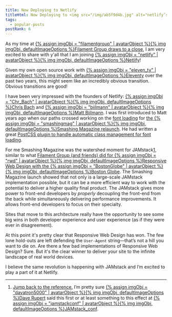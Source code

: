 ```yaml
---
title: Now Deploying to Netlify
titleHtml: Now Deploying to <img src="/img/ab5f9d4b.jpg" alt="netlify’s Avatar" class="z-avatar z-avatar-eq">Netlify
tags:
  - popular-posts
postRank: 6
---
```

As my time at [{% assign imgObj = "filamentgroup" | avatarObject %}{% img imgObj, defaultImageOptions %}Filament Group draws to a close](/web/filament-group/), I am very excited to share with y'all that I am joining [{% assign imgObj = "netlify" | avatarObject %}{% img imgObj, defaultImageOptions %}Netlify](https://www.netlify.com/)!

Given my own open source work with [{% assign imgObj = "eleven_ty" | avatarObject %}{% img imgObj, defaultImageOptions %}Eleventy](https://www.11ty.dev/) over the past two years, this might seem like an incredibly obvious transition. Obvious transitions are good!

I have been very impressed with the founders of Netlify: [{% assign imgObj = "Chr_Bach" | avatarObject %}{% img imgObj, defaultImageOptions %}Chris Bach](https://twitter.com/Chr_Bach) and [{% assign imgObj = "biilmann" | avatarObject %}{% img imgObj, defaultImageOptions %}Matt Biilmann](https://twitter.com/biilmann). I was first introduced to Matt years ago when our paths crossed working on the [font loading](/web/the-compromise/) for [the {% assign imgObj = "smashingmag" | avatarObject %}{% img imgObj, defaultImageOptions %}Smashing Magazine relaunch](https://www.netlify.com/case-studies/smashing/). He had written a great [PostCSS plugin to handle automatic class management for font loading](/web/font-loading-classes/).

For me Smashing Magazine was the watershed moment for JAMstack<a href="#note-1" class="notes_link" id="link-note-1">1</a>, similar to what [Filament Group (and friends) did for {% assign imgObj = "rwd" | avatarObject %}{% img imgObj, defaultImageOptions %}Responsive Web Design with the {% assign imgObj = "BostonGlobe" | avatarObject %}{% img imgObj, defaultImageOptions %}Boston Globe](https://www.filamentgroup.com/lab/introducing-the-new-responsive-designed-bostonglobecom.html). The Smashing Magazine launch showed that not only is a large-scale JAMstack implementation possible, but it can be a more efficient way to work with the potential to deliver a higher quality final product. The JAMstack gives more power to front-end developers by _properly_ decoupling the front-end from the back while simultaneously delivering performance improvements. It allows front-end developers to focus on their specialty.

Sites that move to this architecture really have the opportunity to see some big wins in both developer experience and user experience (as if they were ever in disagreement).

At this point it's pretty clear that Responsive Web Design has won. The few lone hold-outs are left defending the `User-Agent` string—that’s not a hill you want to die on. Are there a few bad implementations of Responsive Web Design? Sure. But it's the clear winner to deliver your site to the infinite landscape of real world devices.

I believe the same revolution is happening with JAMstack and I’m excited to play a part of it at Netlify.


---
<ol class="notes">
    <li class="notes_note"><a id="note-1" href="#link-note-1" class="notes_linkback">Jump back to the reference.</a> I’m pretty sure <a href="https://twitter.com/davatron5000">{% assign imgObj = "davatron5000" | avatarObject %}{% img imgObj, defaultImageOptions %}Dave Rupert</a> said this first or at least something to this effect at <a href="https://twitter.com/jamstackconf">{% assign imgObj = "jamstackconf" | avatarObject %}{% img imgObj, defaultImageOptions %}JAMstack_conf</a>.</li>
</ol>

